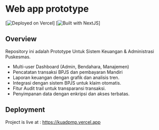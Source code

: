 # Web app prototype

[![Deployed on Vercel]()]
[![Built with NextJS]()]

## Overview

Repository ini adalah Prototype Untuk Sistem Keuangan & Administrasi Puskesmas.

- Multi-user Dashboard (Admin, Bendahara, Manajemen)
- Pencatatan transaksi BPJS dan pembayaran Mandiri
- Laporan keuangan dengan grafik dan analisis tren.
- Integrasi dengan sistem BPJS untuk klaim otomatis.
- Fitur Audit trail untuk transparansi transaksi.
- Penyimpanan data dengan enkripsi dan akses terbatas.
## Deployment

Project is live at : https://kuadpmp.vercel.app